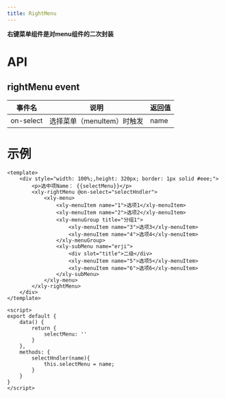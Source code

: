 ```yaml
---
title: RightMenu
---
```


**右键菜单组件是对menu组件的二次封装**

# API

## rightMenu event

| 事件名    | 说明                       | 返回值 |
| --------- | -------------------------- | ------ |
| on-select | 选择菜单（menuItem）时触发 | name   |


# 示例

```vue
<template>
    <div style="width: 100%;,height: 320px; border: 1px solid #eee;">
        <p>选中项Name： {{selectMenu}}</p>
        <xly-rightMenu @on-select="selectHndler">
            <xly-menu>
                <xly-menuItem name="1">选项1</xly-menuItem>
                <xly-menuItem name="2">选项2</xly-menuItem>
                <xly-menuGroup title="分组1">
                    <xly-menuItem name="3">选项3</xly-menuItem>
                    <xly-menuItem name="4">选项4</xly-menuItem>
                </xly-menuGroup>
                <xly-subMenu name="erji">
                    <div slot="title">二级</div>
                    <xly-menuItem name="5">选项5</xly-menuItem>
                    <xly-menuItem name="6">选项6</xly-menuItem>
                </xly-subMenu>
            </xly-menu>
        </xly-rightMenu>
    </div>
</template>

<script>
export default {
    data() {
        return {
            selectMenu: ''
        }
    },
    methods: {
        selectHndler(name){
            this.selectMenu = name;
        }
    }
}
</script>
```